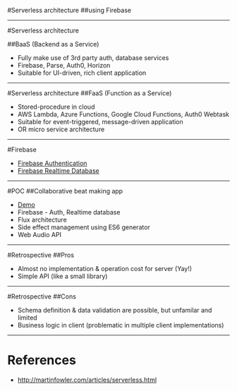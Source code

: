 #Serverless architecture
##using Firebase

---
#Serverless architecture

##BaaS (Backend as a Service)
- Fully make use of 3rd party auth, database services
- Firebase, Parse, Auth0, Horizon
- Suitable for UI-driven, rich client application

---
#Serverless architecture
##FaaS (Function as a Service)
- Stored-procedure in cloud
- AWS Lambda, Azure Functions, Google Cloud Functions, Auth0 Webtask
- Suitable for event-triggered, message-driven application
- OR micro service architecture

---
#Firebase
- [Firebase Authentication](https://youtu.be/8sGY55yxicA?list=PLl-K7zZEsYLmOF_07IayrTntevxtbUxDL)
- [Firebase Realtime Database](https://youtu.be/8sGY55yxicA?list=PLl-K7zZEsYLmOF_07IayrTntevxtbUxDL)

---
#POC
##Collaborative beat making app

- [Demo](https://sequencer-c3f12.firebaseapp.com)
- Firebase - Auth, Realtime database
- Flux architecture
- Side effect management using ES6 generator
- Web Audio API

---
#Retrospective
##Pros

- Almost no implementation & operation cost for server (Yay!)
- Simple API (like a small library)

---
#Retrospective
##Cons

- Schema definition & data validation are possible, but unfamilar and limited
- Business logic in client (problematic in multiple client implementations)

---
# References

- http://martinfowler.com/articles/serverless.html
